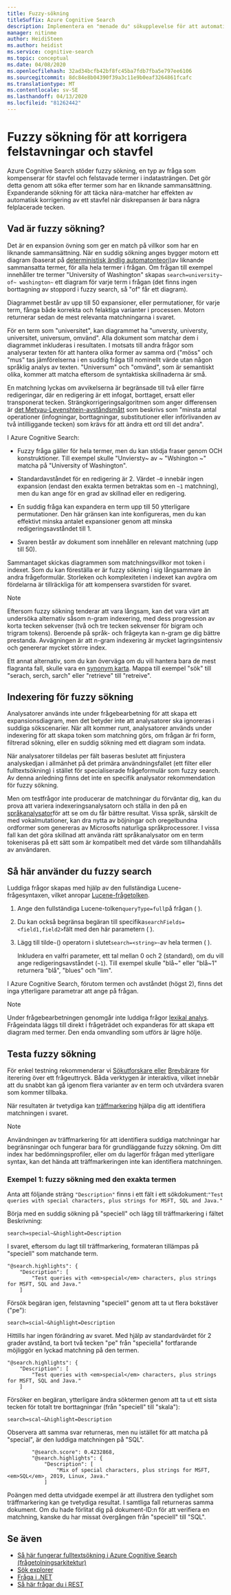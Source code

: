 ```yaml
---
title: Fuzzy-sökning
titleSuffix: Azure Cognitive Search
description: Implementera en "menade du" sökupplevelse för att automatiskt korrigera en felstavad term eller stavfel.
manager: nitinme
author: HeidiSteen
ms.author: heidist
ms.service: cognitive-search
ms.topic: conceptual
ms.date: 04/08/2020
ms.openlocfilehash: 32ad34bcfb42bf8fc45ba7fdb7fba5e797ee6106
ms.sourcegitcommit: 8dc84e8b04390f39a3c11e9b0eaf3264861fcafc
ms.translationtype: MT
ms.contentlocale: sv-SE
ms.lasthandoff: 04/13/2020
ms.locfileid: "81262442"
---
```

# <a name="fuzzy-search-to-correct-misspellings-and-typos"></a>Fuzzy sökning för att korrigera felstavningar och stavfel

Azure Cognitive Search stöder fuzzy sökning, en typ av fråga som kompenserar för stavfel och felstavade termer i indatasträngen. Det gör detta genom att söka efter termer som har en liknande sammansättning. Expanderande sökning för att täcka nära-matcher har effekten av automatisk korrigering av ett stavfel när diskrepansen är bara några felplacerade tecken. 

## <a name="what-is-fuzzy-search"></a>Vad är fuzzy sökning?

Det är en expansion övning som ger en match på villkor som har en liknande sammansättning. När en suddig sökning anges bygger motorn ett diagram (baserat på [deterministisk ändlig automatonteori)](https://en.wikipedia.org/wiki/Deterministic_finite_automaton)av liknande sammansatta termer, för alla hela termer i frågan. Om frågan till exempel innehåller tre termer "University of Washington" skapas `search=university~ of~ washington~` ett diagram för varje term i frågan (det finns ingen borttagning av stoppord i fuzzy search, så "of" får ett diagram).

Diagrammet består av upp till 50 expansioner, eller permutationer, för varje term, fånga både korrekta och felaktiga varianter i processen. Motorn returnerar sedan de mest relevanta matchningarna i svaret. 

För en term som "universitet", kan diagrammet ha "unversty, universty, universitet, universum, omvänd". Alla dokument som matchar dem i diagrammet inkluderas i resultaten. I motsats till andra frågor som analyserar texten för att hantera olika former av samma ord ("möss" och "mus" tas jämförelserna i en suddig fråga till nominellt värde utan någon språklig analys av texten. "Universum" och "omvänd", som är semantiskt olika, kommer att matcha eftersom de syntaktiska skillnaderna är små.

En matchning lyckas om avvikelserna är begränsade till två eller färre redigeringar, där en redigering är ett infogat, borttaget, ersatt eller transponerat tecken. Strängkorrigeringsalgoritmen som anger differensen är [det Metyau-Levenshtein-avståndsmått](https://en.wikipedia.org/wiki/Damerau%E2%80%93Levenshtein_distance) som beskrivs som "minsta antal operationer (infogningar, borttagningar, substitutioner eller införlivanden av två intilliggande tecken) som krävs för att ändra ett ord till det andra". 

I Azure Cognitive Search:

+ Fuzzy fråga gäller för hela termer, men du kan stödja fraser genom OCH konstruktioner. Till exempel skulle "Unviersty~ av ~ "Wshington ~" matcha på "University of Washington".

+ Standardavståndet för en redigering är 2. Värdet `~0` innebär ingen expansion (endast den exakta termen betraktas som en `~1` matchning), men du kan ange för en grad av skillnad eller en redigering. 

+ En suddig fråga kan expandera en term upp till 50 ytterligare permutationer. Den här gränsen kan inte konfigureras, men du kan effektivt minska antalet expansioner genom att minska redigeringsavståndet till 1.

+ Svaren består av dokument som innehåller en relevant matchning (upp till 50).

Sammantaget skickas diagrammen som matchningsvillkor mot token i indexet. Som du kan föreställa er är fuzzy sökning i sig långsammare än andra frågeformulär. Storleken och komplexiteten i indexet kan avgöra om fördelarna är tillräckliga för att kompensera svarstiden för svaret.

> [!NOTE]
> Eftersom fuzzy sökning tenderar att vara långsam, kan det vara värt att undersöka alternativ såsom n-gram indexering, med dess progression av korta tecken sekvenser (två och tre tecken sekvenser för bigram och trigram tokens). Beroende på språk- och frågeyta kan n-gram ge dig bättre prestanda. Avvägningen är att n-gram indexering är mycket lagringsintensiv och genererar mycket större index.
>
> Ett annat alternativ, som du kan överväga om du vill hantera bara de mest flagranta fall, skulle vara en [synonym karta](search-synonyms.md). Mappa till exempel "sök" till "serach, serch, sarch" eller "retrieve" till "retreive".

## <a name="indexing-for-fuzzy-search"></a>Indexering för fuzzy sökning

Analysatorer används inte under frågebearbetning för att skapa ett expansionsdiagram, men det betyder inte att analysatorer ska ignoreras i suddiga sökscenarier. När allt kommer runt, analysatorer används under indexering för att skapa token som matchning görs, om frågan är fri form, filtrerad sökning, eller en suddig sökning med ett diagram som indata. 

När analysatorer tilldelas per fält baseras beslutet att finjustera analyskedjan i allmänhet på det primära användningsfallet (ett filter eller fulltextsökning) i stället för specialiserade frågeformulär som fuzzy search. Av denna anledning finns det inte en specifik analysator rekommendation för fuzzy sökning. 

Men om testfrågor inte producerar de matchningar du förväntar dig, kan du prova att variera indexeringsanalysatorn och ställa in den på en [språkanalysator](index-add-language-analyzers.md)för att se om du får bättre resultat. Vissa språk, särskilt de med vokalmutationer, kan dra nytta av böjningar och oregelbundna ordformer som genereras av Microsofts naturliga språkprocessorer. I vissa fall kan det göra skillnad att använda rätt språkanalysator om en term tokeniseras på ett sätt som är kompatibelt med det värde som tillhandahålls av användaren.

## <a name="how-to-use-fuzzy-search"></a>Så här använder du fuzzy search

Luddiga frågor skapas med hjälp av den fullständiga Lucene-frågesyntaxen, vilket anropar [Lucene-frågetolken](https://lucene.apache.org/core/6_6_1/queryparser/org/apache/lucene/queryparser/classic/package-summary.html).

1. Ange den fullständiga Lucene-tolken`queryType=full`på frågan ( ).

1. Du kan också begränsa begäran till specifika`searchFields=<field1,field2>`fält med den här parametern ( ). 

1. Lägg till tilde`~`() operatorn i slutet`search=<string>~`av hela termen ( ).

   Inkludera en valfri parameter, ett tal mellan 0 och 2 (standard), om du vill ange redigeringsavståndet (`~1`). Till exempel skulle "blå~" eller "blå~1" returnera "blå", "blues" och "lim".

I Azure Cognitive Search, förutom termen och avståndet (högst 2), finns det inga ytterligare parametrar att ange på frågan.

> [!NOTE]
> Under frågebearbetningen genomgår inte luddiga frågor [lexikal analys](search-lucene-query-architecture.md#stage-2-lexical-analysis). Frågeindata läggs till direkt i frågeträdet och expanderas för att skapa ett diagram med termer. Den enda omvandling som utförs är lägre hölje.

## <a name="testing-fuzzy-search"></a>Testa fuzzy sökning

För enkel testning rekommenderar vi [Sökutforskare eller](search-explorer.md) [Brevbärare](search-get-started-postman.md) för iterering över ett frågeuttryck. Båda verktygen är interaktiva, vilket innebär att du snabbt kan gå igenom flera varianter av en term och utvärdera svaren som kommer tillbaka.

När resultaten är tvetydiga kan [träffmarkering](search-pagination-page-layout.md#hit-highlighting) hjälpa dig att identifiera matchningen i svaret. 

> [!Note]
> Användningen av träffmarkering för att identifiera suddiga matchningar har begränsningar och fungerar bara för grundläggande fuzzy sökning. Om ditt index har bedömningsprofiler, eller om du lagerför frågan med ytterligare syntax, kan det hända att träffmarkeringen inte kan identifiera matchningen. 

### <a name="example-1-fuzzy-search-with-the-exact-term"></a>Exempel 1: fuzzy sökning med den exakta termen

Anta att följande sträng `"Description"` finns i ett fält i ett sökdokument:`"Test queries with special characters, plus strings for MSFT, SQL and Java."`

Börja med en suddig sökning på "speciell" och lägg till träffmarkering i fältet Beskrivning:

    search=special~&highlight=Description

I svaret, eftersom du lagt till träffmarkering, formateran tillämpas på "speciell" som matchande term.

    "@search.highlights": {
        "Description": [
            "Test queries with <em>special</em> characters, plus strings for MSFT, SQL and Java."
        ]

Försök begäran igen, felstavning "speciell" genom att ta ut flera bokstäver ("pe"):

    search=scial~&highlight=Description

Hittills har ingen förändring av svaret. Med hjälp av standardvärdet för 2 grader avstånd, ta bort två tecken "pe" från "speciella" fortfarande möjliggör en lyckad matchning på den termen.

    "@search.highlights": {
        "Description": [
            "Test queries with <em>special</em> characters, plus strings for MSFT, SQL and Java."
        ]

Försöker en begäran, ytterligare ändra söktermen genom att ta ut ett sista tecken för totalt tre borttagningar (från "speciell" till "skala"):

    search=scal~&highlight=Description

Observera att samma svar returneras, men nu istället för att matcha på "special", är den luddiga matchningen på "SQL".

            "@search.score": 0.4232868,
            "@search.highlights": {
                "Description": [
                    "Mix of special characters, plus strings for MSFT, <em>SQL</em>, 2019, Linux, Java."
                ]

Poängen med detta utvidgade exempel är att illustrera den tydlighet som träffmarkering kan ge tvetydiga resultat. I samtliga fall returneras samma dokument. Om du hade förlitat dig på dokument-ID:n för att verifiera en matchning, kanske du har missat övergången från "speciell" till "SQL".

## <a name="see-also"></a>Se även

+ [Så här fungerar fulltextsökning i Azure Cognitive Search (frågetolningsarkitektur)](search-lucene-query-architecture.md)
+ [Sök explorer](search-explorer.md)
+ [Fråga i .NET](search-query-dotnet.md)
+ [Så här frågar du i REST](search-create-index-rest-api.md)
